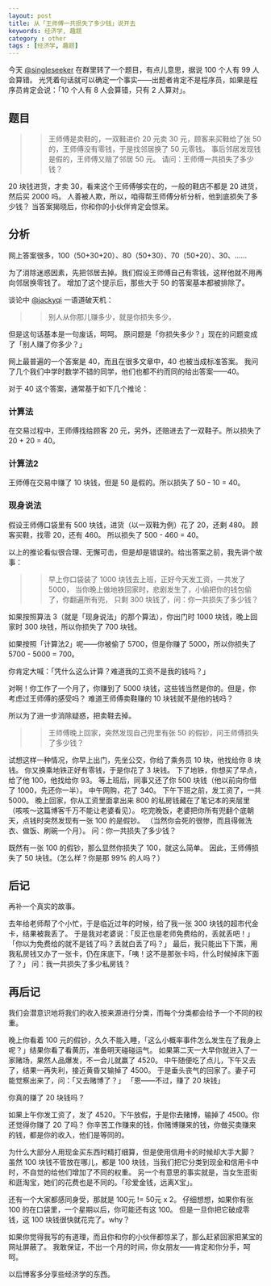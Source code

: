 ```yaml
---
layout: post
title: 从「王师傅一共损失了多少钱」说开去
keywords: 经济学, 趣题
category : other
tags : [经济学, 趣题]
---
```


今天 [@singleseeker](http://weibo.com/singleseeker) 在群里转了一个题目，有点儿意思，据说 100 个人有 99 人会算错。
光凭着句话就可以确定一个事实——出题者肯定不是程序员，如果是程序员肯定会说：「10 个人有 8 人会算错，只有 2 人算对」。

## 题目

>> 王师傅是卖鞋的，一双鞋进价 20 元卖 30 元，顾客来买鞋给了张 50 的，王师傅没有零钱，于是找邻居换了 50 元零钱。
>> 事后邻居发现钱是假的，王师傅又赔了邻居 50 元。
>> 请问：王师傅一共损失了多少钱？

20 块钱进货，才卖 30，看来这个王师傅够实在的，一般的鞋店不都是 20 进货，然后买 2000 吗。
人善被人欺，所以，咱得帮王师傅分析分析，他到底损失了多少钱？
当答案揭晓后，你和你的小伙伴肯定会惊呆。

## 分析

网上答案很多，100（50+30+20）、80（50+30）、70（50+20）、30、……

为了消除迷惑因素，先把邻居去掉。我们假设王师傅自己有零钱，这样他就不用再向邻居换零钱了。
增加了这个提示后，那些大于 50 的答案基本都被排除了。

谈论中 [@jackyqi](http://weibo.com/thankwsx) 一语道破天机：

>> 别人从你那儿赚多少，就是你损失多少。

但是这句话基本是一句废话，呵呵。
原问题是「你损失多少？」现在的问题变成了「别人赚了你多少？」

网上最普遍的一个答案是 40，而且在很多文章中，40 也被当成标准答案。
我问了几个我们中学时数学不错的同学，他们也都不约而同的给出答案——40。

对于 40 这个答案，通常基于如下几个推论：

### 计算法

在交易过程中，王师傅找给顾客 20 元，另外，还赔进去了一双鞋子。所以损失了 20 + 20 = 40。

### 计算法2

王师傅在交易中赚了 10 块钱，但是 50 是假的。所以损失了 50 - 10 = 40。

### 现身说法

假设王师傅口袋里有 500 块钱，进货（以一双鞋为例）花了 20，还剩 480。
顾客买鞋，找零 20，还有 460。
所以损失了 500 - 460 = 40。

以上的推论看似很合理、无懈可击，但是却是错误的。给出答案之前，我先讲个故事：

>> 早上你口袋装了 1000 块钱去上班，正好今天发工资，一共发了 5000，
>> 当你晚上做地铁回家时，悲剧发生了，小偷把你的钱包偷了，你翻遍所有兜，
>> 只剩 300 块钱了，问：你一共损失了多少钱？

如果按照算法 3（就是「现身说法」的那个算法），你出门时 1000 块钱，晚上回家时 300 块钱，所以你损失了 700 块钱。

如果按照「计算法2」呢——你被偷了 5700，但是你赚了 5000，所以你损失了 5700 - 5000 = 700。

你肯定大喊：「凭什么这么计算？难道我的工资不是我的钱吗？」

对啊！你工作了一个月了，你赚到了 5000 块钱，这些钱当然是你的。但是，你考虑过王师傅的感受吗？
难道王师傅卖鞋赚的 10 块钱就不是他的钱吗？

所以为了进一步消除疑惑，把卖鞋去掉。

>> 王师傅晚上回家，突然发现自己兜里有张 50 的假钞，问王师傅损失了多少钱？

试想这样一种情况，你早上出门，先坐公交，你给了乘务员 10 块，他找给你 8 块钱。
你又换乘地铁正好有零钱，于是你花了 3 块钱。
下了地铁，你想买了早点， 给了他 100，他找给你 93。
等上班后，同事又还了你 500 块钱（他以前向你借了 1000，先还你一半）。
中午网购，花了 340。
下午下班之前，发工资了，一共 5000。
晚上回家，你从工资里面拿出来 800 的私房钱藏在了笔记本的夹层里（咳咳～这篇博客千万不能让老婆看见）。
吃完晚饭，老婆把你所有兜翻个底朝天，点钱时突然发现有一张 100 的是假钞。
（当然你会死的很惨，而且得做洗衣、做饭、刷碗一个月）。
问：你一共损失了多少钱？

既然有一张 100 的假钞，那么显然你损失了 100，就这么简单。
因此，王师傅损失了 50 块钱。（怎么样？你是那 99% 的人吗？）

## 后记

再补一个真实的故事。

去年给老师帮了个小忙，于是临近过年的时候，给了我一张 300 块钱的超市代金卡，结果被我丢了。
于是我对老婆说：「反正也是老师免费给的，丢就丢吧！」
「你以为免费给的就不是钱了吗？丢就白丢了吗？」
最后，我只能出下下策，用我私房钱又办了一张卡，仍在床底下，「咦！这不是那张卡吗，什么时候掉床下面了？」
问：我一共损失了多少私房钱？

## 再后记

我们会潜意识地将我们的收入按来源进行分类，而每个分类都会给予一个不同的权重。

晚上你看着 100 元的假钞，久久不能入睡，「这么小概率事件怎么发生在了我身上呢？」结果你看了看黄历，准备明天碰碰运气。
如果第二天一大早你就进入了一家赌场，果然人品爆发，不一会儿就赢了 4520。
中午随便吃了点儿，下午又去了，结果一再失利，接近黄昏又输掉了 4500。
于是垂头丧气的回家了。妻子可能觉察出来了，问：「又去赌博了？」
「恩——不过，赚了 20 块钱」

你真的赚了 20 块钱吗？

如果上午你发工资了，发了 4520。下午放假，于是你去赌博，输掉了 4500。你还觉得你赚了 20 了吗？
你辛苦工作赚来的钱，你赌博赚来的钱，你做买卖赚来的钱，都是你的收入，他们是等同的。

为什么大部分人用现金买东西时精打细算，但是使用信用卡的时候却大手大脚？
虽然 100 块钱不管放在哪儿，都是 100 块钱，当我们把它分类到现金和信用卡中时，不自觉的给他们增加了不同的权重。
另一个有意思的事实就是，当女生逛街和逛淘宝，她们的花费也是不同的。「珍爱金钱，远离X宝」。

还有一个大家都感同身受，那就是 100元 != 50元 x 2。
仔细想想，如果你有张 100 的在口袋里，一个星期以后，你可能还有这 100。
但是一旦你把它破成零钱，这 100 块钱很快就花完了。why？

如果你觉得我写的有道理，而且你和你的小伙伴都惊呆了，那么赶紧回家把某宝的网址屏蔽了。
我敢保证，不出一个月的时间，你女朋友——肯定和你分手，呵呵。

以后博客多分享些经济学的东西。

